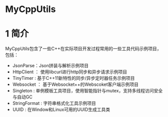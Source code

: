 # MyCppUtils

# 1 简介

MyCppUtils包含了一些C++在实际项目开发过程常用的一些工具代码示例项目，包括：

- JsonParse：Json拼装与解析示例项目
- HttpClient ： 使用libcurl进行http同步和异步请求示例项目
- TinyTimer : 基于C++11新特性的同步/异步定时器任务示例项目
- Websocket ： 基于Websocket++的Webscoket客户端示例项目
- Singleton : 单例模板工具项目，使用智能指针与mutex，支持多线程访问安全与自动GC
- StringFormat : 字符串格式化工具示例项目
- UUID : 在Window和Linux可用的UUID生成工具类
